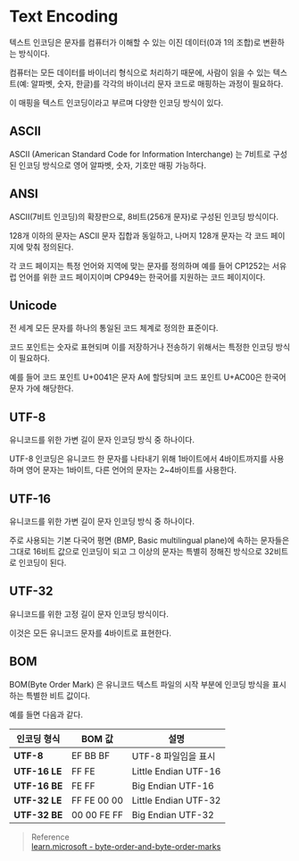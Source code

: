 # Text Encoding
텍스트 인코딩은 문자를 컴퓨터가 이해할 수 있는 이진 데이터(0과 1의 조합)로 변환하는 방식이다.

컴퓨터는 모든 데이터를 바이너리 형식으로 처리하기 때문에, 사람이 읽을 수 있는 텍스트(예: 알파벳, 숫자, 한글)를 각각의 바이너리 문자 코드로 매핑하는 과정이 필요하다.

이 매핑을 텍스트 인코딩이라고 부르며 다양한 인코딩 방식이 있다.

## ASCII

ASCII (American Standard Code for Information Interchange) 는 7비트로 구성된 인코딩 방식으로 영어 알파벳, 숫자, 기호만 매핑 가능하다.

## ANSI
ASCII(7비트 인코딩)의 확장판으로, 8비트(256개 문자)로 구성된 인코딩 방식이다.

128개 이하의 문자는 ASCII 문자 집합과 동일하고, 나머지 128개 문자는 각 코드 페이지에 맞춰 정의된다.

각 코드 페이지는 특정 언어와 지역에 맞는 문자를 정의하며 예를 들어 CP1252는 서유럽 언어를 위한 코드 페이지이며 CP949는 한국어를 지원하는 코드 페이지이다.

## Unicode
전 세계 모든 문자를 하나의 통일된 코드 체계로 정의한 표준이다.

코드 포인트는 숫자로 표현되며 이를 저장하거나 전송하기 위해서는 특정한 인코딩 방식이 필요하다.

예를 들어 코드 포인트 U+0041은 문자 A에 할당되며 코드 포인트 U+AC00은 한국어 문자 가에 해당한다.

## UTF-8
유니코드를 위한 가변 길이 문자 인코딩 방식 중 하나이다.

UTF-8 인코딩은 유니코드 한 문자를 나타내기 위해 1바이트에서 4바이트까지를 사용하며 영어 문자는 1바이트, 다른 언어의 문자는 2~4바이트를 사용한다.

## UTF-16
유니코드를 위한 가변 길이 문자 인코딩 방식 중 하나이다.

주로 사용되는 기본 다국어 평면 (BMP, Basic multilingual plane)에 속하는 문자들은 그대로 16비트 값으로 인코딩이 되고 그 이상의 문자는 특별히 정해진 방식으로 32비트로 인코딩이 된다.

## UTF-32
유니코드를 위한 고정 길이 문자 인코딩 방식이다.

이것은 모든 유니코드 문자를 4바이트로 표현한다.

## BOM
BOM(Byte Order Mark) 은 유니코드 텍스트 파일의 시작 부분에 인코딩 방식을 표시하는 특별한 비트 값이다.

예를 들면 다음과 같다.

| **인코딩 형식**   | **BOM 값**                | **설명**                      |
|------------------|--------------------------|------------------------------|
| **UTF-8**        | EF BB BF                 | UTF-8 파일임을 표시            |
| **UTF-16 LE**    | FF FE                    | Little Endian UTF-16          |
| **UTF-16 BE**    | FE FF                    | Big Endian UTF-16             |
| **UTF-32 LE**    | FF FE 00 00              | Little Endian UTF-32          |
| **UTF-32 BE**    | 00 00 FE FF              | Big Endian UTF-32             |

> Reference  
> [learn.microsoft - byte-order-and-byte-order-marks](https://learn.microsoft.com/en-us/globalization/encoding/unicode-standard#byte-order-and-byte-order-marks)  
